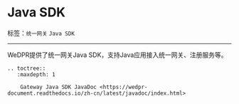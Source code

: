# Java SDK

标签：``统一网关`` ``Java SDK``

------------

WeDPR提供了统一网关Java SDK，支持Java应用接入统一网关、注册服务等。


```eval_rst
.. toctree::
   :maxdepth: 1

    Gateway Java SDK JavaDoc <https://wedpr-document.readthedocs.io/zh-cn/latest/javadoc/index.html>
```